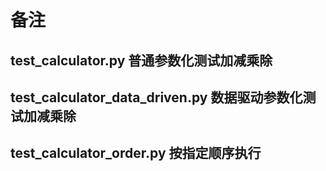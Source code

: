 # 备注

## test_calculator.py 普通参数化测试加减乘除

## test_calculator_data_driven.py 数据驱动参数化测试加减乘除

## test_calculator_order.py 按指定顺序执行

